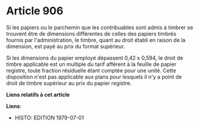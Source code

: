 # Article 906

Si les papiers ou le parchemin que les contribuables sont admis à timbrer se trouvent être de dimensions différentes de
celles des papiers timbrés fournis par l'administration, le timbre, quant au droit établi en raison de la dimension, est payé
au prix du format supérieur.

Si les dimensions du papier employé dépassent 0,42 x 0,594, le droit de timbre applicable est un multiple du tarif afférent à
la feuille de papier registre, toute fraction résiduelle étant comptée pour une unité. Cette disposition n'est pas applicable
aux plans pour lesquels il n'y a point de droit de timbre supérieur au prix du papier registre.

**Liens relatifs à cet article**

**Liens**:

  - HISTO: EDITION 1979-07-01
